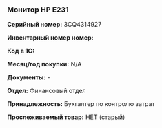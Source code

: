 ### Монитор HP E231 </br>

**Серийный номер:** 3CQ4314927 </br>

**Инвентарный номер номер:** </br>

**Код в 1С:**  </br>

**Месяц/год покупки:** N/A </br>

**Документы:** - </br>

**Отдел:** Финансовый отдел </br>

**Принадлежность:** Бухгалтер по контролю затрат </br>

**Прослеживаемый товар:** НЕТ (старый)
